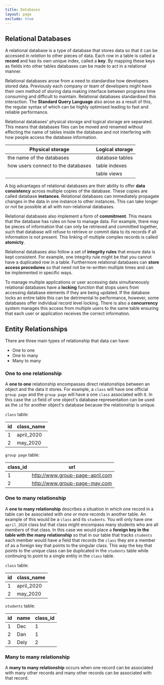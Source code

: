 ```yaml
---
title: Databases
layout: page
exclude: true
---
```

## Relational Databases
A relational database is a type of database that stores data so that it can be accessed in *relation* to other pieces of data. Each row in a table is called a **record** and has its own unique index, called a **key**. By mapping these keys as fields into other tables databases can be made to act in a relational manner.

Relational databases arose from a need to standardise how developers stored data. Previously each company or team of developers might have their own method of storing data making interface between programs time consuming and difficult to maintain. Relational databases standardised this interaction. The **Standard Query Language** also arose as a result of this, the regular syntax of which can be highly optimised leading to fast and reliable performance.

Relational databases' physical storage and logical storage are separated. This means that databases files can be moved and renamed without effecting the name of tables inside the database and not interfering with how people access the database information.

| Physical storage | Logical storage |
| ---  | --- 
| the name of the databases | database tables |
| how users connect to the databases | table indexes |
| | table views

A big advantages of relational databases are their ability to offer **data consistency** across multiple copies of the database. These copies are called database **instances**. Relational databases can immediately propagate changes in the data in one instance to other instances. This can take longer or not be possible at all with non-relational databases.

Relational databases also implement a form of **commitment**. This means that the database has rules on how to manage data. For example, there may be pieces of information that can only be retrieved and committed together, such that database will refuse to retrieve or commit data to its records if all information is not present. This linking of multiple complex records is called **atomicty**.

Relational databases also follow a set of **integrity rules** that ensure data is kept consistent. For example, one integrity rule might be that you cannot have a duplicated row in a table. Furthermore relational databases can **store access procedures** so that need not be re-written multiple times and can be implemented in specific ways.

To manage multiple applications or user accessing data simultaneously relational databases have a **locking** function that stops users from accessing database elements if they are being updated. If the database locks an entire table this can be detrimental to performance, however, some databases offer individual record level locking. There is also a **concurrency** system manages this access from multiple users to the same table ensuring that each user or application receives the correct information.

## Entity Relationships

There are three main types of relationship that data can have:

- One to one
- One to many
- Many to many

### One to one relationship

A **one to one** relationship encompasses direct relationships between an object and the data it stores. For example, a `class` will have one official `group page` and the `group page` will have a one `class` associated with it. In this case the `id` field of one object's database representation can be used as the `id` for another object's database because the relationship is unique.

`class` table:

| id | class_name |
| --- | --- |
| 1 | april_2020
| 2 | may_2020 |

`group page` table:

| class_id | url |
| --- | --- |
| 1 | http://www.group-page-april.com |
| 2 | http://www.group-page-may.com |

### One to many relationship

A **one to many relationship** describes a situation in which one record in a table can be associated with *one or more* records in another table. An example of this would be a `class` and its `students`. You will only have one `april_2020` class but that class might encompass many students who are all *members* of that class. In this case we would place a **foreign key in the table with the many relationship** so that in our table that tracks `students` each member would have a field that records the `class` they are a member of as a foreign key that points to the singular class. This way the key that points to the unique class can be duplicated in the `students` table while continuing to point to a single entity in the `class` table.

`class` table:

| id | class_name |
| --- | --- |
| 1 | april_2020
| 2 | may_2020 |

`students` table:

| id | name | class_id |
| --- | --- | --- |
| 1 | Dec | 1 |
| 2 | Dan | 1 |
| 3 | Dely | 2 |

### Many to many relationship

A **many to many relationship** occurs when one record can be associated with many other records and many other records can be associated with that record.

<!--stackedit_data:
eyJoaXN0b3J5IjpbMTI4NTIxNTAzOSwyMzMxMDgxNjgsMzUzND
UzMjY3XX0=
-->